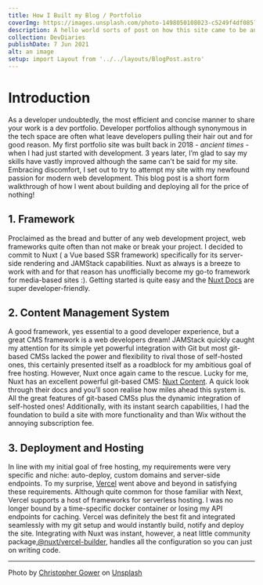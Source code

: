```yaml
---
title: How I Built my Blog / Portfolio
coverImg: https://images.unsplash.com/photo-1498050108023-c5249f4df085?ixid=MnwxMjA3fDB8MHxwaG90by1wYWdlfHx8fGVufDB8fHx8&ixlib=rb-1.2.1&auto=format&fit=crop&w=3304&q=80
description: A hello world sorts of post on how this site came to be and the glorious technology stacks powering it. Bits of tech wisdom splashed in for fun.
collection: DevDiaries
publishDate: 7 Jun 2021
alt: an image
setup: import Layout from '../../layouts/BlogPost.astro'
---
```


# Introduction

As a developer undoubtedly, the most efficient and concise manner to share your work is a dev portfolio. Developer portfolios although synonymous in the tech space are often what leave developers pulling their hair out and for good reason. My first portfolio site was built back in 2018 - _ancient times_ - when I had just started with development. 3 years later, I’m glad to say my skills have vastly improved although the same can’t be said for my site. Embracing discomfort, I set out to try to attempt my site with my newfound passion for modern web development. This blog post is a short form walkthrough of how I went about building and deploying all for the price of nothing!

## 1. Framework

Proclaimed as the bread and butter of any web development project, web frameworks quite often than not make or break your project. I decided to commit to Nuxt ( a Vue based SSR framework) specifically for its server-side rendering and JAMStack capabilities. Nuxt as always is a breeze to work with and for that reason has unofficially become my go-to framework for media-based sites :). Getting started is quite easy and the [Nuxt Docs](https://nuxtjs.org/docs/2.x/get-started/installation) are super developer-friendly.

## 2. Content Management System

A good framework, yes essential to a good developer experience, but a great CMS framework is a web developers dream! JAMStack quickly caught my attention for its simple yet powerful integration with Git but most git-based CMSs lacked the power and flexibility to rival those of self-hosted ones, this certainly presented itself as a roadblock for my ambitious goal of free hosting. However, Nuxt once again came to the rescue. Lucky for me, Nuxt has an excellent powerful git-based CMS: [Nuxt Content](https://content.nuxtjs.org/). A quick look through their docs and you’ll soon realise how miles ahead this system is. All the great features of git-based CMSs plus the dynamic integration of self-hosted ones! Additionally, with its instant search capabilities, I had the foundation to build a site with more functionality and than Wix without the annoying subscription fee.

## 3. Deployment and Hosting

In line with my initial goal of free hosting, my requirements were very specific and niche: auto-deploy, custom domains and server-side endpoints. To my surprise, [Vercel](https://vercel.com/) went above and beyond in satisfying these requirements. Although quite common for those familiar with Next, Vercel supports a host of frameworks for serverless hosting. I was no longer bound by a time-specific docker container or losing my API endpoints for caching. Vercel was definitely the best fit and integrated seamlessly with my git setup and would instantly build, notify and deploy the site. Integrating with Nuxt was instant, however, a neat little community package,[@nuxt/vercel-builder](https://github.com/nuxt/vercel-builder), handles all the configuration so you can just on writing code.

---

Photo by [Christopher Gower](https://unsplash.com/@cgower?utm_source=unsplash&utm_medium=referral&utm_content=creditCopyText) on [Unsplash](https://unsplash.com/s/photos/website?utm_source=unsplash&utm_medium=referral&utm_content=creditCopyText)
